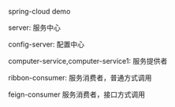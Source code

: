 spring-cloud demo

server:
服务中心

config-server:
配置中心

computer-service,computer-service1:
服务提供者

ribbon-consumer:
服务消费者，普通方式调用

feign-consumer
服务消费者，接口方式调用
